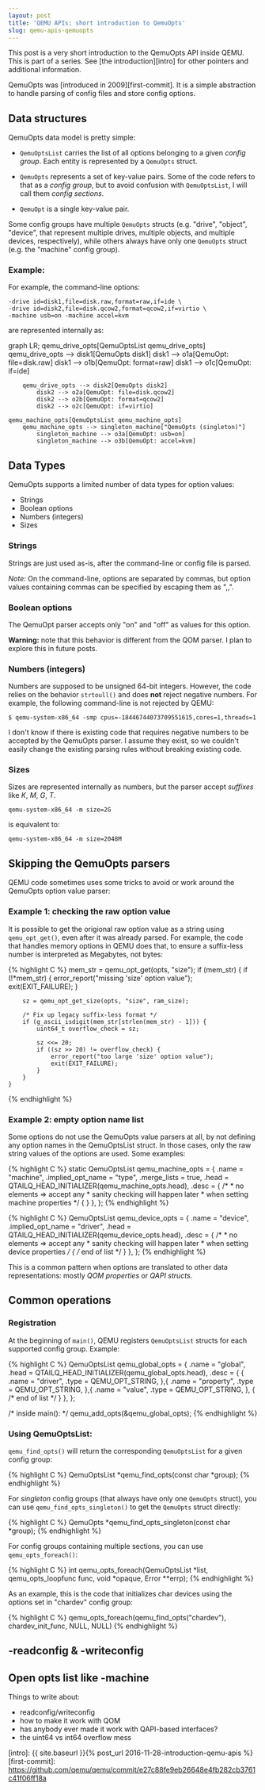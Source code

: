 ```yaml
---
layout: post
title: 'QEMU APIs: short introduction to QemuOpts'
slug: qemu-apis-qemuopts
---
```


This post is a very short introduction to the QemuOpts API inside
QEMU. This is part of a series. See [the introduction][intro] for
other pointers and additional information.

<!--more-->

QemuOpts was [introduced in 2009][first-commit]. It is a simple
abstraction to handle parsing of config files and store config
options.

## Data structures

QemuOpts data model is pretty simple:

* `QemuOptsList` carries the list of all options belonging to a
  given *config group*. Each entity is represented by a
  `QemuOpts` struct.

* `QemuOpts` represents a set of key-value pairs. Some of the
  code refers to that as a *config group*, but to avoid confusion
  with `QemuOptsList`, I will call them *config sections*.

* `QemuOpt` is a single key-value pair.

Some config groups have multiple `QemuOpts` structs (e.g.
"drive", "object", "device", that represent multiple drives,
multiple objects, and multiple devices, respectively), while
others always have only one `QemuOpts` struct (e.g. the "machine"
config group).

### Example:

For example, the command-line options:

```
-drive id=disk1,file=disk.raw,format=raw,if=ide \
-drive id=disk2,file=disk.qcow2,format=qcow2,if=virtio \
-machine usb=on -machine accel=kvm
```

are represented internally as:

<link rel="stylesheet" href="/css/mermaid.css">
<script src="{{ site.baseurl }}/js/mermaid.min.js"></script>
<script>mermaid.initialize({startOnLoad:true});</script>

<div class="mermaid">
graph LR;
    qemu_drive_opts[QemuOptsList qemu_drive_opts]
        qemu_drive_opts --> disk1[QemuOpts disk1]
            disk1 --> o1a[QemuOpt: file=disk.raw]
            disk1 --> o1b[QemuOpt: format=raw]
            disk1 --> o1c[QemuOpt: if=ide]

        qemu_drive_opts --> disk2[QemuOpts disk2]
            disk2 --> o2a[QemuOpt: file=disk.qcow2]
            disk2 --> o2b[QemuOpt: format=qcow2]
            disk2 --> o2c[QemuOpt: if=virtio]

    qemu_machine_opts[QemuOptsList qemu_machine_opts]
        qemu_machine_opts --> singleton_machine["QemuOpts (singleton)"]
            singleton_machine --> o3a[QemuOpt: usb=on]
            singleton_machine --> o3b[QemuOpt: accel=kvm]
</div>


## Data Types

QemuOpts supports a limited number of data types for option
values:

* Strings
* Boolean options
* Numbers (integers)
* Sizes

### Strings

Strings are just used as-is, after the command-line or config
file is parsed.

*Note:* On the command-line, options are separated by commas, but
option values containing commas can be specified by escaping them
as ",,".

### Boolean options

The QemuOpt parser accepts only "on" and "off" as values for this
option.

**Warning:** note that this behavior is different from the QOM
parser. I plan to explore this in future posts.

### Numbers (integers)

Numbers are supposed to be unsigned 64-bit integers. However, the
code relies on the behavior `strtoull()` and does **not** reject
negative numbers. For example, the following command-line is not
rejected by QEMU:

```
$ qemu-system-x86_64 -smp cpus=-18446744073709551615,cores=1,threads=1
```

I don't know if there is existing code that requires negative
numbers to be accepted by the QemuOpts parser. I assume they
exist, so we couldn't easily change the existing parsing rules
without breaking existing code.

### Sizes

Sizes are represented internally as numbers, but the parser
accept *suffixes* like *K*, *M*, *G*, *T*.

    qemu-system-x86_64 -m size=2G

is equivalent to:

    qemu-system-x86_64 -m size=2048M

## Skipping the QemuOpts parsers

QEMU code sometimes uses some tricks to avoid or work around the
QemuOpts option value parser:

### Example 1: checking the raw option value

It is possible to get the origional raw option value as a string
using `qemu_opt_get()`, even after it was already parsed. For
example, the code that handles memory options in QEMU does that,
to ensure a suffix-less number is interpreted as Megabytes, not
bytes:

{% highlight C %}
    mem_str = qemu_opt_get(opts, "size");
    if (mem_str) {
        if (!*mem_str) {
            error_report("missing 'size' option value");
            exit(EXIT_FAILURE);
        }

        sz = qemu_opt_get_size(opts, "size", ram_size);

        /* Fix up legacy suffix-less format */
        if (g_ascii_isdigit(mem_str[strlen(mem_str) - 1])) {
            uint64_t overflow_check = sz;

            sz <<= 20;
            if ((sz >> 20) != overflow_check) {
                error_report("too large 'size' option value");
                exit(EXIT_FAILURE);
            }
        }
    }
{% endhighlight %}

### Example 2: empty option name list

Some options do not use the QemuOpts value parsers at all, by not
defining any option names in the QemuOptsList struct. In those
cases, only the raw string values of the options are used. Some
examples:

{% highlight C %}
static QemuOptsList qemu_machine_opts = {
    .name = "machine",
    .implied_opt_name = "type",
    .merge_lists = true,
    .head = QTAILQ_HEAD_INITIALIZER(qemu_machine_opts.head),
    .desc = {
        /*
         * no elements => accept any
         * sanity checking will happen later
         * when setting machine properties
         */
        { }
    },
};
{% endhighlight %}

{% highlight C %}
QemuOptsList qemu_device_opts = {
    .name = "device",
    .implied_opt_name = "driver",
    .head = QTAILQ_HEAD_INITIALIZER(qemu_device_opts.head),
    .desc = {
        /*
         * no elements => accept any
         * sanity checking will happen later
         * when setting device properties
         */
        { /* end of list */ }
    },
};
{% endhighlight %}

This is a common pattern when options are translated to other
data representations: mostly *QOM properties* or *QAPI structs*.


## Common operations

### Registration

At the beginning of `main()`, QEMU registers `QemuOptsList`
structs for each supported config group. Example:

{% highlight C %}
QemuOptsList qemu_global_opts = {
    .name = "global",
    .head = QTAILQ_HEAD_INITIALIZER(qemu_global_opts.head),
    .desc = {
        {
            .name = "driver",
            .type = QEMU_OPT_STRING,
        },{
            .name = "property",
            .type = QEMU_OPT_STRING,
        },{
            .name = "value",
            .type = QEMU_OPT_STRING,
        },
        { /* end of list */ }
    },
};

/* inside main(): */
qemu_add_opts(&qemu_global_opts);
{% endhighlight %}


### Using QemuOptsList:

`qemu_find_opts()` will return the corresponding `QemuOptsList`
for a given config group:

{% highlight C %}
QemuOptsList *qemu_find_opts(const char *group);
{% endhighlight %}

For *singleton* config groups (that always have only one `QemuOpts` struct),
you can use `qemu_find_opts_singleton()` to get the `QemuOpts` struct directly:

{% highlight C %}
QemuOpts *qemu_find_opts_singleton(const char *group);
{% endhighlight %}

For config groups containing multiple sections, you can use `qemu_opts_foreach()`:

{% highlight C %}
int qemu_opts_foreach(QemuOptsList *list, qemu_opts_loopfunc func,
                      void *opaque, Error **errp);
{% endhighlight %}

As an example, this is the code that initializes char devices
using the options set in "chardev" config group:

{% highlight C %}
qemu_opts_foreach(qemu_find_opts("chardev"), chardev_init_func, NULL, NULL)
{% endhighlight %}


## -readconfig & -writeconfig


## Open opts list like -machine


Things to write about:

* readconfig/writeconfig
* how to make it work with QOM
* has anybody ever made it work with QAPI-based interfaces?
* the uint64 vs int64 overflow mess


[intro]: {{ site.baseurl }}{% post_url 2016-11-28-introduction-qemu-apis %}
[first-commit]: https://github.com/qemu/qemu/commit/e27c88fe9eb26648e4fb282cb3761c41f06ff18a
